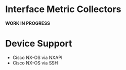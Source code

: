 # Interface Metric Collectors

**WORK IN PROGRESS**

# Device Support
   * Cisco NX-OS via NXAPI
   * Cisco NX-OS via SSH
  
